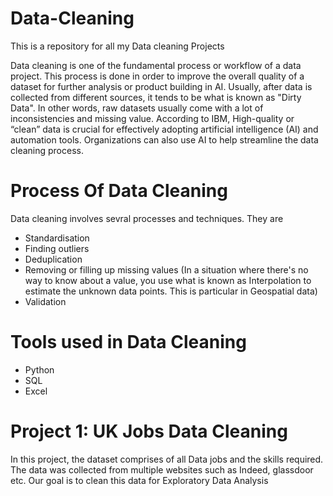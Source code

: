 # Data-Cleaning
This is a repository for all my Data cleaning Projects

Data cleaning is one of the fundamental process or workflow of a data project. This process is done in order to improve the overall quality of a dataset for further analysis or product building in AI. Usually, after data is collected from different sources, it tends to be what is known as "Dirty Data". In other words, raw datasets usually come with a lot of inconsistencies and missing value. According to IBM, High-quality or “clean” data is crucial for effectively adopting artificial intelligence (AI) and automation tools. Organizations can also use AI to help streamline the data cleaning process.

# Process Of Data Cleaning
Data cleaning involves sevral processes and techniques. They are
- Standardisation
- Finding outliers
- Deduplication
- Removing or filling up missing values (In a situation where there's no way to know about a value, you use what is known as Interpolation to estimate the unknown data points. This is particular in Geospatial data)
- Validation

# Tools used in Data Cleaning
- Python
- SQL
- Excel

# Project 1: UK Jobs Data Cleaning
In this project, the dataset comprises of all Data jobs and the skills required. The data was collected from multiple websites such as Indeed, glassdoor etc. Our goal is to clean this data for Exploratory Data Analysis